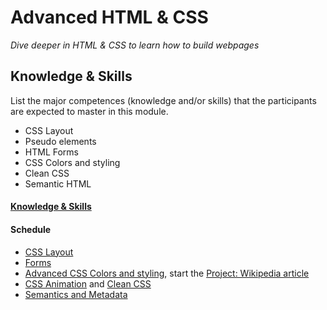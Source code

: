 # Advanced HTML & CSS
*Dive deeper in HTML & CSS to learn how to build webpages*

## Knowledge & Skills
List the major competences (knowledge and/or skills) that the participants are expected to master in this module.

 - CSS Layout
 - Pseudo elements
 - HTML Forms
 - CSS Colors and styling
 - Clean CSS
 - Semantic HTML

#### [Knowledge & Skills](knowledge-skills.md)

#### Schedule
 - [CSS Layout](css-layout)
 - [Forms](#)
 - [Advanced CSS Colors and styling](#), start the [Project: Wikipedia article](#)
 - [CSS Animation](#) and [Clean CSS](#)
 - [Semantics and Metadata](#)
